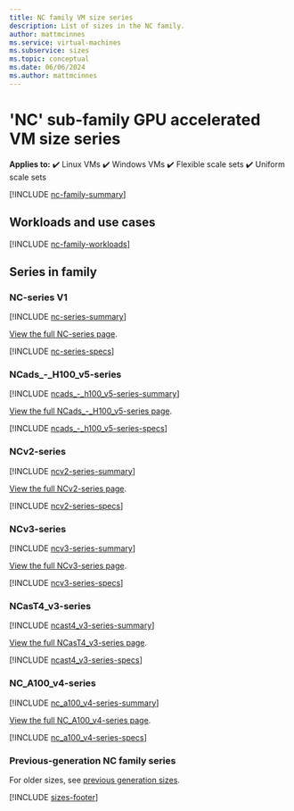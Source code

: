 ```yaml
---
title: NC family VM size series
description: List of sizes in the NC family.
author: mattmcinnes
ms.service: virtual-machines
ms.subservice: sizes
ms.topic: conceptual
ms.date: 06/06/2024
ms.author: mattmcinnes
---
```


# 'NC' sub-family GPU accelerated VM size series

**Applies to:** :heavy_check_mark: Linux VMs :heavy_check_mark: Windows VMs :heavy_check_mark: Flexible scale sets :heavy_check_mark: Uniform scale sets

[!INCLUDE [nc-family-summary](./includes/nc-family-summary.md)]

## Workloads and use cases

[!INCLUDE [nc-family-workloads](./includes/nc-family-workloads.md)]

## Series in family

### NC-series V1
[!INCLUDE [nc-series-summary](./includes/nc-series-summary.md)]

[View the full NC-series page](../../nc-series.md).

[!INCLUDE [nc-series-specs](./includes/nc-series-specs.md)]


### NCads_-_H100_v5-series
[!INCLUDE [ncads_-_h100_v5-series-summary](./includes/ncads-h100-v5-series-summary.md)]

[View the full NCads_-_H100_v5-series page](../../ncads-h100-v5.md).

[!INCLUDE [ncads_-_h100_v5-series-specs](./includes/ncads-h100-v5-series-specs.md)]


### NCv2-series
[!INCLUDE [ncv2-series-summary](./includes/ncv2-series-summary.md)]

[View the full NCv2-series page](../../ncv2-series.md).

[!INCLUDE [ncv2-series-specs](./includes/ncv2-series-specs.md)]


### NCv3-series
[!INCLUDE [ncv3-series-summary](./includes/ncv3-series-summary.md)]

[View the full NCv3-series page](../../ncv3-series.md).

[!INCLUDE [ncv3-series-specs](./includes/ncv3-series-specs.md)]


### NCasT4_v3-series
[!INCLUDE [ncast4_v3-series-summary](./includes/ncast4-v3-series-summary.md)]

[View the full NCasT4_v3-series page](../../nct4-v3-series.md).

[!INCLUDE [ncast4_v3-series-specs](./includes/ncast4-v3-series-specs.md)]


### NC_A100_v4-series
[!INCLUDE [nc_a100_v4-series-summary](./includes/nc-a100-v4-series-summary.md)]

[View the full NC_A100_v4-series page](../../nc-a100-v4-series.md).

[!INCLUDE [nc_a100_v4-series-specs](./includes/nc-a100-v4-series-specs.md)]


### Previous-generation NC family series
For older sizes, see [previous generation sizes](../previous-gen-sizes-list.md#gpu-accelerated-previous-gen-sizes).

[!INCLUDE [sizes-footer](../includes/sizes-footer.md)]